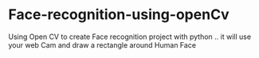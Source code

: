 # Face-recognition-using-openCv
Using Open CV to create Face recognition project with python  .. it will use your web Cam and draw a rectangle around Human  Face
